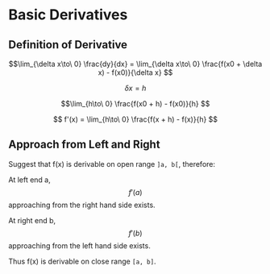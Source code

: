 # Basic Derivatives

## Definition of Derivative

$$\lim_{\delta x\to\ 0} \frac{dy}{dx} = \lim_{\delta x\to\ 0} \frac{f(x0 + \delta x) - f(x0)}{\delta x} $$

$$\delta x =h $$

$$\lim_{h\to\ 0} \frac{f(x0 + h) - f(x0)}{h} $$

$$ f'(x) = \lim_{h\to\ 0} \frac{f(x + h) - f(x)}{h} $$

## Approach from Left and Right

Suggest that f(x) is derivable on open range `]a, b[`, therefore:

At left end a,
$$ f'(a) $$
approaching from the right hand side exists.

At right end b,
$$ f'(b) $$
approaching from the left hand side exists.

Thus f(x) is derivable on close range `[a, b]`.

